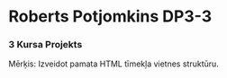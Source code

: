 # Roberts Potjomkins DP3-3

### 3 Kursa Projekts

Mērķis: Izveidot pamata HTML tīmekļa vietnes struktūru.